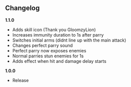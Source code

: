 ## Changelog

**1.1.0**

- Adds skill icon (Thank you GloomzyLion)
- Increases immunity duration to 1s after parry
- Switches initial arms (didnt line up with the main attack)
- Changes perfect parry sound
- Perfect parry now exposes enemies
- Normal parries stun enemies for 1s
- Adds effect when hit and damage delay starts

**1.0.0**

- Release

